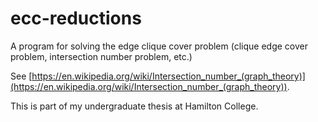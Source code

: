 # ecc-reductions

A program for solving the edge clique cover problem (clique edge cover problem, intersection number problem, etc.)

See [https://en.wikipedia.org/wiki/Intersection_number_(graph_theory)](https://en.wikipedia.org/wiki/Intersection_number_(graph_theory)).

This is part of my undergraduate thesis at Hamilton College.
